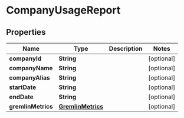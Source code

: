 
# CompanyUsageReport

## Properties
Name | Type | Description | Notes
------------ | ------------- | ------------- | -------------
**companyId** | **String** |  |  [optional]
**companyName** | **String** |  |  [optional]
**companyAlias** | **String** |  |  [optional]
**startDate** | **String** |  |  [optional]
**endDate** | **String** |  |  [optional]
**gremlinMetrics** | [**GremlinMetrics**](GremlinMetrics.md) |  |  [optional]



